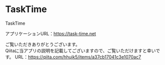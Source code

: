 # TaskTime
TaskTime

アプリケーションURL：https://task-time.net

ご覧いただきありがとうございます。<br>
Qiitaに当アプリの説明を記載してございますので、ご覧いただけますと幸いです。
URL：https://qiita.com/hhujk5/items/a37cb17041c3e1070ac7


